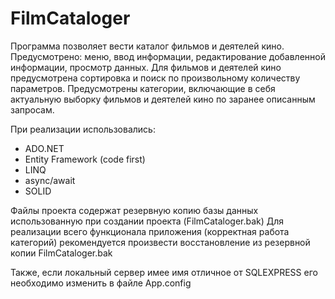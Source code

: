# FilmCataloger

Программа позволяет вести каталог фильмов и деятелей кино. Предусмотрено: меню, ввод информации, редактирование добавленной информации, просмотр данных. 
Для фильмов и деятелей кино предусмотрена сортировка и поиск по произвольному количеству параметров.
Предусмотрены категории, включающие в себя актуальную выборку фильмов и деятелей кино по заранее описанным запросам.

При реализации использовались:
- ADO.NET
- Entity Framework (code first)
- LINQ
- async/await
- SOLID

Файлы проекта содержат резервную копию базы данных использованную при создании проекта (FilmCataloger.bak)
Для реализации всего функционала приложения (корректная работа категорий) рекомендуется произвести восстановление из резервной копии FilmCataloger.bak

Также, если локальный сервер имее имя отличное от SQLEXPRESS его необходимо изменить в файле App.config

